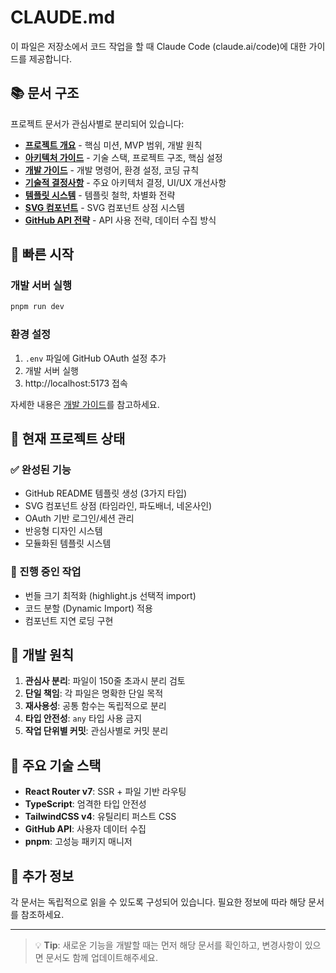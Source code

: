 # CLAUDE.md

이 파일은 저장소에서 코드 작업을 할 때 Claude Code (claude.ai/code)에 대한 가이드를 제공합니다.

## 📚 문서 구조

프로젝트 문서가 관심사별로 분리되어 있습니다:

- **[프로젝트 개요](./claude/project-overview.md)** - 핵심 미션, MVP 범위, 개발 원칙
- **[아키텍처 가이드](./claude/architecture.md)** - 기술 스택, 프로젝트 구조, 핵심 설정
- **[개발 가이드](./claude/development-guide.md)** - 개발 명령어, 환경 설정, 코딩 규칙
- **[기술적 결정사항](./claude/technical-decisions.md)** - 주요 아키텍처 결정, UI/UX 개선사항
- **[템플릿 시스템](./claude/template-system.md)** - 템플릿 철학, 차별화 전략
- **[SVG 컴포넌트](./claude/svg-components.md)** - SVG 컴포넌트 상점 시스템
- **[GitHub API 전략](./claude/github-api.md)** - API 사용 전략, 데이터 수집 방식

## 🚀 빠른 시작

### 개발 서버 실행

```bash
pnpm run dev
```

### 환경 설정

1. `.env` 파일에 GitHub OAuth 설정 추가
2. 개발 서버 실행
3. http://localhost:5173 접속

자세한 내용은 [개발 가이드](./claude/development-guide.md)를 참고하세요.

## 🎯 현재 프로젝트 상태

### ✅ 완성된 기능

- GitHub README 템플릿 생성 (3가지 타입)
- SVG 컴포넌트 상점 (타임라인, 파도배너, 네온사인)
- OAuth 기반 로그인/세션 관리
- 반응형 디자인 시스템
- 모듈화된 템플릿 시스템

### 🔄 진행 중인 작업

- 번들 크기 최적화 (highlight.js 선택적 import)
- 코드 분할 (Dynamic Import) 적용
- 컴포넌트 지연 로딩 구현

## 📝 개발 원칙

1. **관심사 분리**: 파일이 150줄 초과시 분리 검토
2. **단일 책임**: 각 파일은 명확한 단일 목적
3. **재사용성**: 공통 함수는 독립적으로 분리
4. **타입 안전성**: `any` 타입 사용 금지
5. **작업 단위별 커밋**: 관심사별로 커밋 분리

## 🔧 주요 기술 스택

- **React Router v7**: SSR + 파일 기반 라우팅
- **TypeScript**: 엄격한 타입 안전성
- **TailwindCSS v4**: 유틸리티 퍼스트 CSS
- **GitHub API**: 사용자 데이터 수집
- **pnpm**: 고성능 패키지 매니저

## 📖 추가 정보

각 문서는 독립적으로 읽을 수 있도록 구성되어 있습니다. 필요한 정보에 따라 해당 문서를 참조하세요.

---

> 💡 **Tip**: 새로운 기능을 개발할 때는 먼저 해당 문서를 확인하고, 변경사항이 있으면 문서도 함께 업데이트해주세요.
